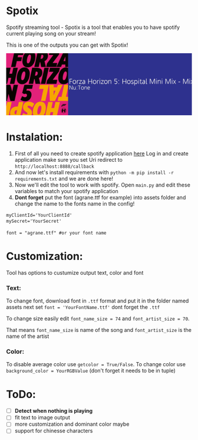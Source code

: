 # Spotix
Spotify streaming tool - Spotix is a tool that enables you to have spotify current playing song on your stream!

This is one of the outputs you can get with Spotix!

![This is output](https://github.com/wrexik/Spotix/blob/main/output/output.jpeg)

# Instalation:
1. First of all you need to create spotify application [here](https://developer.spotify.com/dashboard/applications)
  Log in and create application make sure you set Uri redirect to `http://localhost:8888/callback`
2. And now let's install requirements with `python -m pip install -r requirements.txt` and we are done here!
3. Now we'll edit the tool to work with spotify. Open `main.py` and edit these variables to match your spotify application
4. **Dont forget** put the font (agrane.ttf for example) into assets folder and change the name to the fonts name in the config!
```
myClientId='YourClientId'
mySecret='YourSecret'

font = "agrane.ttf" #or your font name
```
# Customization:
Tool has options to custumize output text, color and font

### Text:
To change font, download font in `.ttf` format and put it in the folder named assets
next set `font = 'YourFontName.ttf'` dont forget the `.ttf`

To change size easily edit `font_name_size = 74` and `font_artist_size = 70`.

That means `font_name_size` is name of the song
and `font_artist_size` is the name of the artist

### Color:
To disable average color use `getcolor = True/False`.
To change color use `background_color = YourRGBValue` (don't forget it needs to be in tuple)

# ToDo:
- [ ] **Detect when nothing is playing**
- [ ] fit text to image output
- [ ] more customization and dominant color maybe
- [ ] support for chinesse characters
